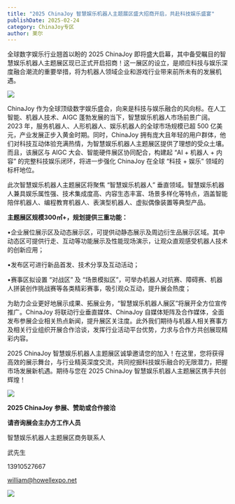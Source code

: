 ```yaml
---
title: "2025 ChinaJoy 智慧娱乐机器人主题展区盛大招商开启，共赴科技娱乐盛宴"
publishDate: 2025-02-24
category: ChinaJoy专区
author: 莱尔
---
```


全球数字娱乐行业翘首以盼的 2025 ChinaJoy 即将盛大启幕，其中备受瞩目的智慧娱乐机器人主题展区现已正式开启招商！这一展区的设立，是顺应科技与娱乐深度融合潮流的重要举措，将为机器人领域企业和游戏行业带来前所未有的发展机遇。

![](https://ec-net-1251389766.cos.ap-shanghai.myqcloud.com/wp-content/uploads/2025/02/20250224121012253.png)

ChinaJoy 作为全球顶级数字娱乐盛会，向来是科技与娱乐融合的风向标。在人工智能、机器人技术、AIGC 蓬勃发展的当下，智慧娱乐机器人市场前景广阔。2023 年，服务机器人、人形机器人、娱乐机器人的全球市场规模已超 500 亿美元，产业发展正步入黄金时期。同时，ChinaJoy 拥有庞大且年轻的用户群体，他们对科技互动体验充满热情，为智慧娱乐机器人主题展区提供了理想的受众土壤。而且，该展区与 AIGC 大会、智能硬件展区协同配合，构建起 “AI + 机器人 + 内容” 的完整科技娱乐闭环，将进一步强化 ChinaJoy 在全球 “科技 + 娱乐” 领域的标杆地位。

此次智慧娱乐机器人主题展区将聚焦 “智慧娱乐机器人” 垂直领域。智慧娱乐机器人兼具娱乐属性强、技术集成度高、内容生态丰富、场景多样化等特点，涵盖智能陪伴机器人、编程教育机器人、表演型机器人、虚拟偶像装置等典型产品。

**主题展区规模300㎡+，规划提供三重功能：**

•企业展位展示区及动态展示区，可提供动静态展示及周边衍生品展示区域。其中动态区可提供行走、互动等功能展示及性能现场演示，让观众直观感受机器人技术的创新应用；

•发布区可进行新品首发、技术分享及互动活动；

•赛事区拟设置 “对战区” 及 “场景模拟区”，可举办机器人对抗赛、障碍赛、机器人拼装创作挑战赛等各类精彩赛事，吸引观众互动，提升展会热度；

为助力企业更好地展示成果、拓展业务，“智慧娱乐机器人展区”将展开全方位宣传推广。ChinaJoy 将联动行业垂直媒体、ChinaJoy 自媒体矩阵及合作媒体，全面发布参展企业相关热点新闻，提升展区关注度。此外我们期待与机器人相关赛事方及相关行业组织开展合作洽谈，发挥行业活动平台优势，力求与合作方共创展现精彩内容。

2025 ChinaJoy 智慧娱乐机器人主题展区诚挚邀请您的加入！在这里，您将获得高效的展示舞台，与行业精英深度交流，共同挖掘科技娱乐融合的无限潜力，把握市场发展新机遇。期待与您在 2025 ChinaJoy 智慧娱乐机器人主题展区携手共创辉煌！

![](https://ec-net-1251389766.cos.ap-shanghai.myqcloud.com/wp-content/uploads/2025/02/20250224121034912.png)

**2025 ChinaJoy** **参展、赞助或合作接洽**

**请咨询展会主办方工作人员**

智慧娱乐机器人主题展区商务联系人

武先生

13910527667

william@howellexpo.net

![](https://ec-net-1251389766.cos.ap-shanghai.myqcloud.com/wp-content/uploads/2025/02/20250224121025735.png)
